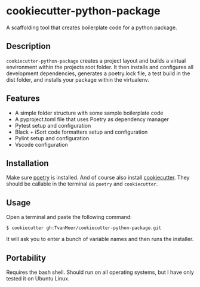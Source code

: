 # cookiecutter-python-package

A scaffolding tool that creates boilerplate code for a python package.

## Description

`cookiecutter-python-package` creates a project layout and builds a virtual environment within the projects root folder. It then installs and configures all development dependencies, generates a poetry.lock file, a test build in the dist folder, and installs your package within the virtualenv.


## Features

- A simple folder structure with some sample boilerplate code
- A pyproject.toml file that uses Poetry as dependency manager
- Pytest setup and configuration
- Black + iSort code formatters setup and configuration
- Pylint setup and configuration
- Vscode configuration

## Installation

Make sure [poetry](https://python-poetry.org/docs/#installation) is installed.
And of course also install [cookiecutter](https://cookiecutter.readthedocs.io/en/1.7.2/installation.html). They should be callable in the terminal as `poetry` and `cookiecutter`.


## Usage

Open a terminal and paste the following command:

```
$ cookiecutter gh:TvanMeer/cookiecutter-python-package.git
```
It will ask you to enter a bunch of variable names and then runs the installer.


## Portability

Requires the bash shell. Should run on all operating systems, but I have only tested it on Ubuntu Linux.
